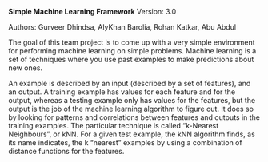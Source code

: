<b>Simple Machine Learning Framework</b>
Version: 3.0

Authors: Gurveer Dhindsa,
         AlyKhan Barolia, 
         Rohan Katkar,
         Abu Abdul


The goal of this team project is to come up with a very simple environment for performing machine learning on simple problems. Machine learning is a set of techniques where you use past examples to make predictions about new ones. 

An example is described by an input (described by a set of features), and an output. A training example has values for each feature and for the output, whereas a testing example only has values for the features, but the output is the job of the machine learning algorithm to figure out. It does so by looking for patterns and correlations between features and outputs in the training examples. The particular technique is called “k-Nearest Neighbours”, or kNN. For a given test example, the kNN algorithm finds, as its name indicates, the k “nearest” examples by using a combination of distance functions for the features.
